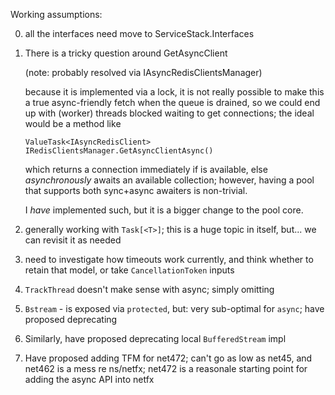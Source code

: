 ﻿Working assumptions:

0. all the interfaces need move to ServiceStack.Interfaces

1. There is a tricky question around GetAsyncClient

   (note: probably resolved via IAsyncRedisClientsManager)

   because it is implemented via a lock, it is not really possible
   to make this a true async-friendly fetch when the queue is drained, so we could end up with (worker) threads
   blocked waiting to get connections; the ideal would be a method like

       ValueTask<IAsyncRedisClient> IRedisClientsManager.GetAsyncClientAsync()

   which returns a connection immediately if is available, else *asynchronously* awaits an available collection;
   however, having a pool that supports both sync+async awaiters is non-trivial.

   I *have* implemented such, but it is a bigger change to the pool core.

2. generally working with `Task[<T>]`; this is a huge topic in itself, but... we can revisit it as needed

3. need to investigate how timeouts work currently, and think whether to retain that model, or take
`CancellationToken` inputs

4. `TrackThread` doesn't make sense with async; simply omitting

5. `Bstream` - is exposed via `protected`, but: very sub-optimal for `async`; have proposed deprecating

6. Similarly, have proposed deprecating local `BufferedStream` impl

7. Have proposed adding TFM for net472; can't go as low as net45, and net462 is a mess re ns/netfx; net472 is a
   reasonale starting point for adding the async API into netfx